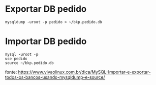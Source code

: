 

# Exportar DB pedido
```
mysqldump -uroot -p pedido > ~/bkp.pedido.db 
```
# Importar DB pedido
```
mysql -uroot -p 
use pedido
source ~/bkp.pedido.db
```

fonte: https://www.vivaolinux.com.br/dica/MySQL-Importar-e-exportar-todos-os-bancos-usando-mysqldump-e-source/ 
